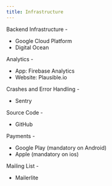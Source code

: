 ```yaml
---
title: Infrastructure
---
```


Backend Infrastructure -
* Google Cloud Platform
* Digital Ocean

Analytics -
* App: Firebase Analytics
* Website: Plausible.io

Crashes and Error Handling -
* Sentry

Source Code -
* GitHub

Payments -
* Google Play (mandatory on Android)
* Apple (mandatory on ios)

Mailing List -
* Mailerlite
